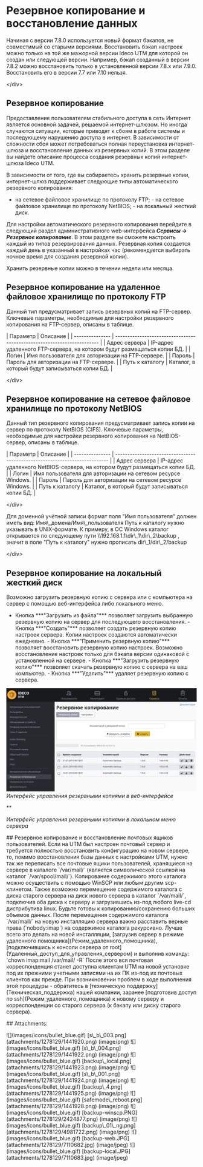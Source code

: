 # Резервное копирование и восстановление данных

 Начиная с версии 7.8.0 используется новый формат бэкапов, не совместимый со старыми версиями. Восстановить бэкап настроек можно только на той же мажорной версии Ideco UTM для которой он создан или следующей версии. Например, бэкап созданный в версии 7.8.2 можно восстановить только в установленной версии 7.8.х или 7.9.0. Восстановить его в версии 7.7 или 7.10 нельзя.

&lt;/div&gt;

## Резервное копирование

Предоставление пользователям стабильного доступа в сеть Интернет является основной задачей, решаемой интернет-шлюзом. Но иногда случаются ситуации, которые приводят к сбоям в работе системы и последующему нарушению доступа в интернет. В зависимости от сложности сбоя может потребоваться полная переустановка интернет-шлюза и восстановление данных из резервных копий. В этом разделе вы найдете описание процесса создания резервных копий интернет-шлюза Ideco UTM.

В зависимости от того, где вы собираетесь хранить резервные копии, интернет-шлюз поддерживает следующие типы автоматического резервного копирования:

 - на сетевое файловое хранилище по протоколу FTP; - на сетевое файловое хранилище по протоколу NetBIOS; - на локальный жесткий диск.

Для настройки автоматического резервного копирования перейдите в следующий раздел административного web-интерфейса _**Сервисы -&gt; Резервное копирование**_. В этом разделе вы сможете настроить каждый из типов резервирования данных. Резервная копия создается каждый день в указанный в настройках час \(рекомендуется выбирать ночное время для создания резервной копии\).

 Хранить резервные копии можно в течении недели или месяца.

## Резервное копирование на удаленное файловое хранилище по протоколу FTP

Данный тип предусматривает запись резервных копий на FTP-сервер. Ключевые параметры, необходимые для настройки резервного копирования на FTP-сервер, описаны в таблице.

 \| Параметр \| Описание \| \| --------------- \| ----------------------------------------------------------------------- \| \| Адрес сервера \| IP-адрес удаленного FTP-сервера, на котором будут размещаться копии БД. \| \| Логин \| Имя пользователя для авторизации на FTP-сервере. \| \| Пароль \| Пароль для авторизации на FTP-сервере. \| \| Путь к каталогу \| Каталог, в который будут записываться копии БД. \|

&lt;/div&gt;

## Резервное копирование на сетевое файловое хранилище по протоколу NetBIOS

Данный тип резервного копирования предусматривает запись копии на сервер по протоколу NetBIOS \(CIFS\). Ключевые параметры, необходимые для настройки резервного копирования на NetBIOS-сервер, описаны в таблице.

 \| Параметр \| Описание \| \| --------------- \| --------------------------------------------------------------------------- \| \| Адрес сервера \| IP-адрес удаленного NetBIOS-сервера, на котором будут размещаться копии БД. \| \| Логин \| Имя пользователя для авторизации на сетевом ресурсе Windows. \| \| Пароль \| Пароль для авторизации на сетевом ресурсе Windows. \| \| Путь к каталогу \| Каталог, в который будут записываться копии БД. \|

&lt;/div&gt;

 Для доменной учётной записи формат поля "Имя пользователя" должен иметь вид: Имя\\_домена/Имя\\_пользователя Путь к каталогу нужно указывать в UNIX-формате. К примеру, в ОС Windows каталог открывается по следующему пути \\\\192.168.1.1\\dir\\_1\\dir\\_2\\backup , значит в поле "Путь к каталогу" нужно прописать dir\\_1/dir\\_2/backup

&lt;/div&gt;

## Резервное копирование на локальный жесткий диск

Возможно загрузить резервную копию с сервера или с компьютера на сервер с помощью веб-интерфейса либо локального меню.

 - Кнопка \*\*\*"Загрузить из файла"\*\*\* позволяет загрузить выбранную резервную копию на сервер для последующего восстановления. - Кнопка \*\*\*"Создать"\*\*\* позволяет создать резервную копию настроек сервера. Копии настроек создаются автоматически ежедневно. - Кнопка \*\*\*"Применить резервную копию"\*\*\* позволяет восстановить резервную копию настроек. Возможно восстановление настроек только для бэкапа версии одинаковой с установленной на сервере. - Кнопка \*\*\*"Загрузить резервную копию"\*\*\* позволяет скачать резервную копию с сервера на ваш компьютер. - Кнопка \*\*\*"Удалить"\*\*\* удаляет резервную копию с сервера.

![](../.gitbook/assets/7110682.jpg)  
_Интерфейс управления резервными копиями в веб-интерфейсе_

\*\*

_Интерфейс управления резервными копиями в локальном меню сервера_

 \#\# Резервное копирование и восстановление почтовых ящиков пользователей. Если на UTM был настроен почтовый сервер и требуется полностью восстановить конфигурацию на новом сервере, то, помимо восстановления базы данных с настройками UTM, нужно так же переписать все почтовые ящики пользователей, хранящиеся на сервере в каталоге \`/var/mail/\` \(является символической ссылкой на каталог \`/var/spool/mail/\`\). Копирование содержимого этого каталога можно осуществить с помощью WinSCP или любым другим scp-клинетом. Также возможно перемещение содержимого каталога с диска старого сервера на диск нового сервера в каталог \`/var/mail/\`, подключив оба диска к серверу и загрузившись из-под любого live-cd дистрибутива linux. Будьте готовы к копированию/сохранению больших объемов данных. После перемещения содержимого каталога \`/var/mail/\` на новую инсталляцию сервера важно расставить верные права \(\`nobody:imap\`\) на содержимое каталога рекурсивно. Лучше всего это делать на новой инсталляции, \[загрузив сервер в режиме удаленного помощника\]\(Режим\_удаленного\_помощника\), \[подключившись к консоли сервера от root\]\(Удаленный\_доступ\_для\_управления\_сервером\) и выполнив команду: \`chown imap:mail /var/mail/ -R\` После этого вся почтовая корреспонденция станет доступна клиентам UTM на новой установке под их прежними учетными записями на их ПК из-под их почтовых клиентов как прежде. При возникновении проблем в ходе выполнения этой процедуры - обратитесь в \[техническую поддержку\]\(Техническая\_поддержка\) нашей компании, заранее \[подготовив доступ по ssh\]\(Режим\_удаленного\_помощника\) к новому серверу и корреспонденции со старого сервера \(к бэкапу или диску старого сервера\).

 \#\# Attachments:

 !\[\]\(images/icons/bullet\_blue.gif\) \[s\\_b\\_003.png\]\(attachments/1278129/1441920.png\) \(image/png\) !\[\]\(images/icons/bullet\_blue.gif\) \[s\\_b\\_004.png\]\(attachments/1278129/1441922.png\) \(image/png\) !\[\]\(images/icons/bullet\_blue.gif\) \[backup\\_local.png\]\(attachments/1278129/1441923.png\) \(image/png\) !\[\]\(images/icons/bullet\_blue.gif\) \[s\\_b\\_001.png\]\(attachments/1278129/1441924.png\) \(image/png\) !\[\]\(images/icons/bullet\_blue.gif\) \[backup\\_4.png\]\(attachments/1278129/1441925.png\) \(image/png\) !\[\]\(images/icons/bullet\_blue.gif\) \[safemode\\_reboot.png\]\(attachments/1278129/1441928.png\) \(image/png\) !\[\]\(images/icons/bullet\_blue.gif\) \[backup-winscp.PNG\]\(attachments/1278129/2424877.png\) \(image/png\) !\[\]\(images/icons/bullet\_blue.gif\) \[backup\\_01\\_ng.png\]\(attachments/1278129/4981722.png\) \(image/png\) !\[\]\(images/icons/bullet\_blue.gif\) \[backup-web.JPG\]\(attachments/1278129/7110682.jpg\) \(image/jpeg\) !\[\]\(images/icons/bullet\_blue.gif\) \[backup-local.JPG\]\(attachments/1278129/7110683.jpg\) \(image/jpeg\)

